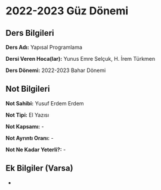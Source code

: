 # 2022-2023 Güz Dönemi

## Ders Bilgileri
**Ders Adı:** Yapısal Programlama

**Dersi Veren Hoca(lar):** Yunus Emre Selçuk, H. İrem Türkmen

**Ders Dönemi:** 2022-2023 Bahar Dönemi  

## Not Bilgileri
**Not Sahibi:** Yusuf Erdem Erdem

**Not Tipi:** El Yazısı

**Not Kapsamı:** -

**Not Ayrıntı Oranı:** -

**Not Ne Kadar Yeterli?:** -

## Ek Bilgiler (Varsa)
-
